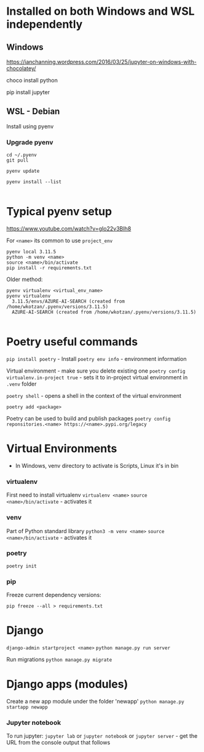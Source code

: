 # Installed on both Windows and WSL independently

## Windows
https://ianchanning.wordpress.com/2016/03/25/jupyter-on-windows-with-chocolatey/

choco install python

pip install jupyter

## WSL - Debian

Install using pyenv

### Upgrade pyenv

```
cd ~/.pyenv
git pull

pyenv update

pyenv install --list


```

# Typical pyenv setup

https://www.youtube.com/watch?v=gIo22v3BIh8

For `<name>` its common to use `project_env`
```
pyenv local 3.11.5
python -m venv <name>
source <name>/bin/activate
pip install -r requirements.txt

```
Older method:
```
pyenv virtualenv <virtual_env_name>
pyenv virtualenv
  3.11.5/envs/AZURE-AI-SEARCH (created from /home/wkotzan/.pyenv/versions/3.11.5)
  AZURE-AI-SEARCH (created from /home/wkotzan/.pyenv/versions/3.11.5)


```

# Poetry useful commands 

`pip install poetry` - Install
`poetry env info` - environment information

Virtual environment - make sure you delete existing one
`poetry config virtualenv.in-project true` - sets it to in-project virtual environment in `.venv` folder

`poetry shell` - opens a shell in the context of the virtual environment

`poetry add <package>`

Poetry can be used to build and publish packages
`poetry config reponsitories.<name> https://<name>.pypi.org/legacy`


# Virtual Environments

* In Windows, venv directory to activate is Scripts, Linux it's in bin 

### virtualenv

First need to install virtualenv
`virtualenv <name>`
`source <name>/bin/activate` - activates it

### venv

Part of Python standard library
`python3 -m venv <name>`
`source <name>/bin/activate` - activates it

### poetry

`poetry init`

### pip
Freeze current dependency versions:
```
pip freeze --all > requirements.txt
```


# Django
`django-admin startproject <name>`
`python manage.py run server`

Run migrations
`python manage.py migrate`

# Django apps (modules)

Create a new app module under the folder 'newapp'
`python manage.py startapp newapp`

### Jupyter notebook

To run jupyter: `jupyter lab` or `jupyter notebook` or `jupyter server` - get the URL from the console output that follows

